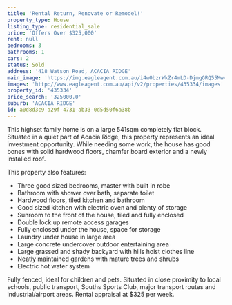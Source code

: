 ```yaml
---
title: 'Rental Return, Renovate or Remodel!'
property_type: House
listing_type: residential_sale
price: 'Offers Over $325,000'
rent: null
bedrooms: 3
bathrooms: 1
cars: 2
status: Sold
address: '418 Watson Road, ACACIA RIDGE'
main_image: 'https://img.eagleagent.com.au/i4w0bzrWkZr4mLD-DjmgGRQ55Mw=/1280x854/smart/https://s3-us-west-2.amazonaws.com/eagleagent-orig/images/6823339/120130773-image-M.jpg'
images: 'http://www.eagleagent.com.au/api/v2/properties/435334/images'
property_id: '435334'
price_search: '325000.0'
suburb: 'ACACIA RIDGE'
id: a0d8d3c9-a29f-4731-ab33-0d5d50f6a38b
---
```

This highset family home is on a large 541sqm completely flat block. Situated in a quiet part of Acacia Ridge, this property represents an ideal investment opportunity. While needing some work, the house has good bones with solid hardwood floors, chamfer board exterior and a newly installed roof.

This property also features:
*  Three good sized bedrooms, master with built in robe
*  Bathroom with shower over bath, separate toilet
*  Hardwood floors, tiled kitchen and bathroom
*  Good sized kitchen with electric oven and plenty of storage
*  Sunroom to the front of the house, tiled and fully enclosed
*  Double lock up remote access garages
*  Fully enclosed under the house, space for storage
*  Laundry under house in large area
*  Large concrete undercover outdoor entertaining area
*  Large grassed and shady backyard with hills hoist clothes line
*  Neatly maintained gardens with mature trees and shrubs
*  Electric hot water system

Fully fenced, ideal for children and pets. Situated in close proximity to local schools, public transport, Souths Sports Club, major transport routes and industrial/airport areas. Rental appraisal at $325 per week.